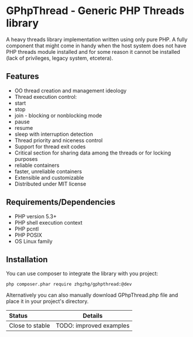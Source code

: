 GPhpThread - Generic PHP Threads library
========================================

A heavy threads library implementation written using only pure PHP.
A fully component that might come in handy when the host system does
not have PHP threads module installed and for some reason it cannot
be installed (lack of privileges, legacy system, etcetera).

Features
--------

* OO thread creation and management ideology
* Thread execution control:
 * start
 * stop
 * join - blocking or nonblocking mode
 * pause
 * resume
 * sleep with interruption detection
* Thread priority and niceness control
* Support for thread exit codes
* Critical section for sharing data among the threads or for locking purposes
 * reliable containers
 * faster, unreliable containers
* Extensible and customizable
* Distributed under MIT license

Requirements/Dependencies
-------------------------

* PHP version 5.3+
* PHP shell execution context
* PHP pcntl
* PHP POSIX
* OS Linux family

Installation
------------

You can use composer to integrate the library with you project:

	php composer.phar require zhgzhg/gphpthread:@dev

Alternatively you can also manually download GPhpThread.php file and
place it in your project's directory.

|Status|Details|
|:-----|:------------------------------------------------------------------------:|
|Close to stable|TODO: improved examples|
